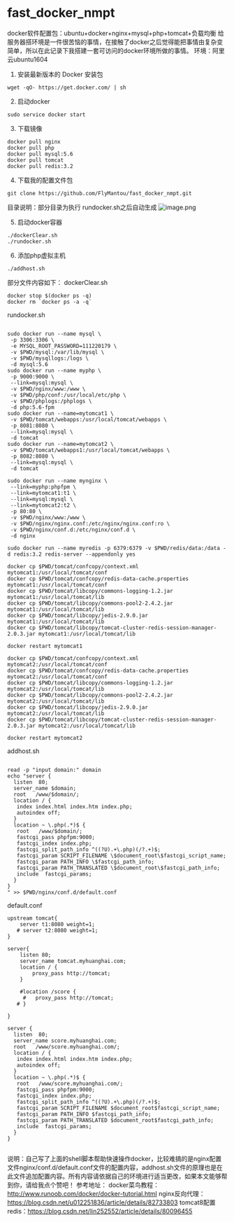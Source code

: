 # fast_docker_nmpt
docker软件配置包：ubuntu+docker+nginx+mysql+php+tomcat+负载均衡
给服务器搭环境是一件很苦恼的事情，在接触了docker之后觉得能把事情由复杂变简单，所以在此记录下我搭建一套可访问的docker环境所做的事情。
环境：阿里云ubuntu1604
1. 安装最新版本的 Docker 安装包
```shell
wget -qO- https://get.docker.com/ | sh
```
2. 启动docker
```shell
sudo service docker start
```
3. 下载镜像
```shell
docker pull nginx
docker pull php
docker pull mysql:5.6
docker pull tomcat
docker pull redis:3.2
```
4. 下载我的配置文件包
```shell
git clone https://github.com/FlyMantou/fast_docker_nmpt.git
```
目录说明：部分目录为执行 rundocker.sh之后自动生成
 ![image.png](https://upload-images.jianshu.io/upload_images/11285551-9d027d35def661d8.png?imageMogr2/auto-orient/strip%7CimageView2/2/w/1240)

5. 启动docker容器
```shell
./dockerClear.sh
./rundocker.sh
```
6. 添加php虚拟主机
```shell
./addhost.sh
```
部分文件内容如下：
dockerClear.sh
```shell
docker stop $(docker ps -q)
docker rm `docker ps -a -q`
```
rundocker.sh
```shell

sudo docker run --name mysql \
 -p 3306:3306 \
 -e MYSQL_ROOT_PASSWORD=111220179 \
 -v $PWD/mysql:/var/lib/mysql \
 -v $PWD/mysqllogs:/logs \
 -d mysql:5.6
sudo docker run --name myphp \
 -p 9000:9000 \
 --link=mysql:mysql \
 -v $PWD/nginx/www:/www \
 -v $PWD/php/conf:/usr/local/etc/php \
 -v $PWD/phplogs:/phplogs \
 -d php:5.6-fpm
sudo docker run --name=mytomcat1 \
 -v $PWD/tomcat/webapps:/usr/local/tomcat/webapps \
 -p 8081:8080 \
 --link=mysql:mysql \
 -d tomcat
sudo docker run --name=mytomcat2 \
 -v $PWD/tomcat/webapps1:/usr/local/tomcat/webapps \
 -p 8082:8080 \
 --link=mysql:mysql \
 -d tomcat

sudo docker run --name mynginx \
 --link=myphp:phpfpm \
 --link=mytomcat1:t1 \
 --link=mysql:mysql \
 --link=mytomcat2:t2 \
 -p 80:80 \
 -v $PWD/nginx/www:/www \
 -v $PWD/nginx/nginx.conf:/etc/nginx/nginx.conf:ro \
 -v $PWD/nginx/conf.d:/etc/nginx/conf.d \
 -d nginx

sudo docker run --name myredis -p 6379:6379 -v $PWD/redis/data:/data -d redis:3.2 redis-server --appendonly yes

docker cp $PWD/tomcat/confcopy/context.xml mytomcat1:/usr/local/tomcat/conf
docker cp $PWD/tomcat/confcopy/redis-data-cache.properties mytomcat1:/usr/local/tomcat/conf
docker cp $PWD/tomcat/libcopy/commons-logging-1.2.jar mytomcat1:/usr/local/tomcat/lib
docker cp $PWD/tomcat/libcopy/commons-pool2-2.4.2.jar mytomcat1:/usr/local/tomcat/lib
docker cp $PWD/tomcat/libcopy/jedis-2.9.0.jar mytomcat1:/usr/local/tomcat/lib
docker cp $PWD/tomcat/libcopy/tomcat-cluster-redis-session-manager-2.0.3.jar mytomcat1:/usr/local/tomcat/lib

docker restart mytomcat1

docker cp $PWD/tomcat/confcopy/context.xml mytomcat2:/usr/local/tomcat/conf
docker cp $PWD/tomcat/confcopy/redis-data-cache.properties mytomcat2:/usr/local/tomcat/conf
docker cp $PWD/tomcat/libcopy/commons-logging-1.2.jar mytomcat2:/usr/local/tomcat/lib
docker cp $PWD/tomcat/libcopy/commons-pool2-2.4.2.jar mytomcat2:/usr/local/tomcat/lib
docker cp $PWD/tomcat/libcopy/jedis-2.9.0.jar mytomcat2:/usr/local/tomcat/lib
docker cp $PWD/tomcat/libcopy/tomcat-cluster-redis-session-manager-2.0.3.jar mytomcat2:/usr/local/tomcat/lib

docker restart mytomcat2

```
addhost.sh
```shell

read -p "input domain:" domain
echo "server {
  listen  80;
  server_name $domain;
  root   /www/$domain/;
  location / {
   index index.html index.htm index.php;
   autoindex off;
  }
  location ~ \.php(.*)$ {
   root   /www/$domain/;
   fastcgi_pass phpfpm:9000;
   fastcgi_index index.php;
   fastcgi_split_path_info ^((?U).+\.php)(/?.+)$;
   fastcgi_param SCRIPT_FILENAME \$document_root\$fastcgi_script_name;
   fastcgi_param PATH_INFO \$fastcgi_path_info;
   fastcgi_param PATH_TRANSLATED \$document_root\$fastcgi_path_info;
   include  fastcgi_params;
  }
}
" >> $PWD/nginx/conf.d/default.conf

```
default.conf
```shell
upstream tomcat{
    server t1:8080 weight=1;
   # server t2:8080 weight=1;
}

server{
    listen 80;
    server_name tomcat.myhuanghai.com;
    location / {
        proxy_pass http://tomcat;
    }

    #location /score {
     #   proxy_pass http://tomcat;
   # }

}

server {
  listen  80;
  server_name score.myhuanghai.com;
  root   /www/score.myhuanghai.com/;
  location / {
   index index.html index.htm index.php;
   autoindex off;
  }
  location ~ \.php(.*)$ {
   root   /www/score.myhuanghai.com/;
   fastcgi_pass phpfpm:9000;
   fastcgi_index index.php;
   fastcgi_split_path_info ^((?U).+\.php)(/?.+)$;
   fastcgi_param SCRIPT_FILENAME $document_root$fastcgi_script_name;
   fastcgi_param PATH_INFO $fastcgi_path_info;
   fastcgi_param PATH_TRANSLATED $document_root$fastcgi_path_info;
   include  fastcgi_params;
  }
}


```
说明：自己写了上面的shell脚本帮助快速操作docker，比较难搞的是nginx配置文件nginx/conf.d/default.conf文件的配置内容，addhost.sh文件的原理也是在此文件追加配置内容。所有内容请依据自己的环境进行适当更改，如果本文能够帮到你，请给我点个赞吧！
参考地址：
docker菜鸟教程：http://www.runoob.com/docker/docker-tutorial.html
nginx反向代理：https://blog.csdn.net/u012251836/article/details/82733803
tomcat8配置redis：https://blog.csdn.net/lin252552/article/details/80096455
